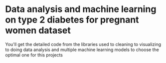 # Data analysis and machine learning on type 2 diabetes for pregnant women dataset
You'll get the detailed code from the libraries used to cleaning to visualizing to doing data analysis and multiple machine learning models to choose the optimal one for this projects
